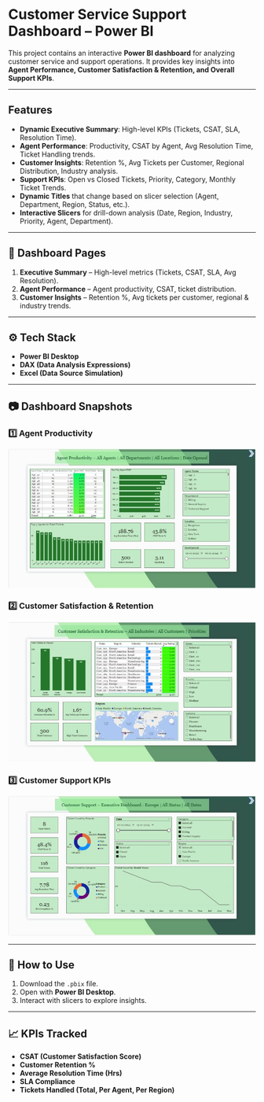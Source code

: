 # Customer Service Support Dashboard – Power BI

This project contains an interactive **Power BI dashboard** for analyzing customer service and support operations. It provides key insights into **Agent Performance, Customer Satisfaction & Retention, and Overall Support KPIs**.

---

## Features
- **Dynamic Executive Summary**: High-level KPIs (Tickets, CSAT, SLA, Resolution Time).  
- **Agent Performance**: Productivity, CSAT by Agent, Avg Resolution Time, Ticket Handling trends.  
- **Customer Insights**: Retention %, Avg Tickets per Customer, Regional Distribution, Industry analysis.  
- **Support KPIs**: Open vs Closed Tickets, Priority, Category, Monthly Ticket Trends.  
- **Dynamic Titles** that change based on slicer selection (Agent, Department, Region, Status, etc.).  
- **Interactive Slicers** for drill-down analysis (Date, Region, Industry, Priority, Agent, Department).  

---

## 📌 Dashboard Pages
1. **Executive Summary** – High-level metrics (Tickets, CSAT, SLA, Avg Resolution).  
2. **Agent Performance** – Agent productivity, CSAT, ticket distribution.  
3. **Customer Insights** – Retention %, Avg tickets per customer, regional & industry trends.  

---

## ⚙️ Tech Stack
- **Power BI Desktop**
- **DAX (Data Analysis Expressions)**
- **Excel (Data Source Simulation)**

---

## 📷 Dashboard Snapshots
### 1️⃣ Agent Productivity  
![Agent Productivity](./Agent%20Productivity.JPG)

### 2️⃣ Customer Satisfaction & Retention  
![Customer Satisfaction](./Customer%20Satisfaction.JPG)

### 3️⃣ Customer Support KPIs  
![Customer Support](./Customer%20Support.JPG)

---

## 🚀 How to Use
1. Download the `.pbix` file.  
2. Open with **Power BI Desktop**.  
3. Interact with slicers to explore insights.  

---

## 📈 KPIs Tracked
- **CSAT (Customer Satisfaction Score)**  
- **Customer Retention %**  
- **Average Resolution Time (Hrs)**  
- **SLA Compliance**  
- **Tickets Handled (Total, Per Agent, Per Region)**
